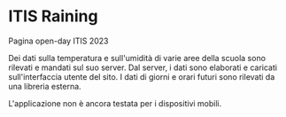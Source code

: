 # ITIS Raining
Pagina open-day ITIS 2023

Dei dati sulla temperatura e sull'umidità di varie aree della scuola sono rilevati e mandati sul suo server.
Dal server, i dati sono elaborati e caricati sull'interfaccia utente del sito.
I dati di giorni e orari futuri sono rilevati da una libreria esterna.

L'applicazione non è ancora testata per i dispositivi mobili.
